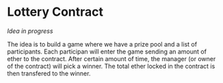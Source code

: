 # Lottery Contract

_Idea in progress_

The idea is to build a game where we have a prize pool and a list of participants. Each participan will enter the game sending an amount of ether to the contract. After certain amount of time, the manager (or owner of the contract) will pick a winner. The total ether locked in the contract is then transfered to the winner.
